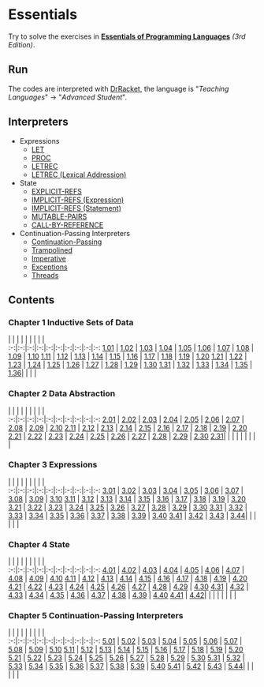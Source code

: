 # Essentials

Try to solve the exercises in [__Essentials of Programming Languages__](http://www.eopl3.com/) _(3rd Edition)_.

## Run

The codes are interpreted with [DrRacket](http://racket-lang.org/), the language is "_Teaching Languages_" -> "_Advanced Student_".

## Interpreters

* Expressions
  * [LET](./C3_Expressions/3.18.scm)
  * [PROC](./C3_Expressions/3.27.scm)
  * [LETREC](./C3_Expressions/3.36.scm)
  * [LETREC (Lexical Addression)](./C3_Expressions/3.41.scm)
* State
  * [EXPLICIT-REFS](./C4_State/4.13.scm)
  * [IMPLICIT-REFS (Expression)](./C4_State/4.21.scm)
  * [IMPLICIT-REFS (Statement)](./C4_State/4.27.scm)
  * [MUTABLE-PAIRS](./C4_State/4.30.scm)
  * [CALL-BY-REFERENCE](./C4_State/4.35.scm)
* Continuation-Passing Interpreters
  * [Continuation-Passing](./C5_Continuation-Passing_Interpreters/5.16.scm)
  * [Trampolined](./C5_Continuation-Passing_Interpreters/5.20.scm)
  * [Imperative](./C5_Continuation-Passing_Interpreters/5.29.scm)
  * [Exceptions](./C5_Continuation-Passing_Interpreters/5.42.scm)
  * [Threads]()

## Contents

### Chapter 1 Inductive Sets of Data

   |   |   |   |   |   |   |   |   |   
:-:|:-:|:-:|:-:|:-:|:-:|:-:|:-:|:-:|:-:
[1.01](./C1_Inductive_Sets_of_Data/1.01.md) | [1.02](./C1_Inductive_Sets_of_Data/1.02.md) | [1.03](./C1_Inductive_Sets_of_Data/1.03.md) | [1.04](./C1_Inductive_Sets_of_Data/1.04.md) | [1.05](./C1_Inductive_Sets_of_Data/1.05.md) | [1.06](./C1_Inductive_Sets_of_Data/1.06.md) | [1.07](./C1_Inductive_Sets_of_Data/1.07.scm) | [1.08](./C1_Inductive_Sets_of_Data/1.08.scm) | [1.09](./C1_Inductive_Sets_of_Data/1.09.scm) | [1.10](./C1_Inductive_Sets_of_Data/1.10.md)
[1.11](./C1_Inductive_Sets_of_Data/1.11.md) | [1.12](./C1_Inductive_Sets_of_Data/1.12.scm) | [1.13](./C1_Inductive_Sets_of_Data/1.13.scm) | [1.14](./C1_Inductive_Sets_of_Data/1.14.md) | [1.15](./C1_Inductive_Sets_of_Data/1.15.scm) | [1.16](./C1_Inductive_Sets_of_Data/1.16.scm) | [1.17](./C1_Inductive_Sets_of_Data/1.17.scm) | [1.18](./C1_Inductive_Sets_of_Data/1.18.scm) | [1.19](./C1_Inductive_Sets_of_Data/1.19.scm) | [1.20](./C1_Inductive_Sets_of_Data/1.20.scm)
[1.21](./C1_Inductive_Sets_of_Data/1.21.scm) | [1.22](./C1_Inductive_Sets_of_Data/1.22.scm) | [1.23](./C1_Inductive_Sets_of_Data/1.23.scm) | [1.24](./C1_Inductive_Sets_of_Data/1.24.scm) | [1.25](./C1_Inductive_Sets_of_Data/1.25.scm) | [1.26](./C1_Inductive_Sets_of_Data/1.26.scm) | [1.27](./C1_Inductive_Sets_of_Data/1.27.scm) | [1.28](./C1_Inductive_Sets_of_Data/1.28.scm) | [1.29](./C1_Inductive_Sets_of_Data/1.29.scm) | [1.30](./C1_Inductive_Sets_of_Data/1.30.scm)
[1.31](./C1_Inductive_Sets_of_Data/1.31.scm) | [1.32](./C1_Inductive_Sets_of_Data/1.32.scm) | [1.33](./C1_Inductive_Sets_of_Data/1.33.scm) | [1.34](./C1_Inductive_Sets_of_Data/1.34.scm) | [1.35](./C1_Inductive_Sets_of_Data/1.35.scm) | [1.36](./C1_Inductive_Sets_of_Data/1.36.scm)| | | | 

### Chapter 2 Data Abstraction

   |   |   |   |   |   |   |   |   |   
:-:|:-:|:-:|:-:|:-:|:-:|:-:|:-:|:-:|:-:
[2.01](./C2_Data_Abstraction/2.01.scm) | [2.02](./C2_Data_Abstraction/2.02.md) | [2.03](./C2_Data_Abstraction/2.03.scm) | [2.04](./C2_Data_Abstraction/2.04.scm) | [2.05](./C2_Data_Abstraction/2.05.scm) | [2.06](./C2_Data_Abstraction/2.06.scm) | [2.07](./C2_Data_Abstraction/2.07.scm) | [2.08](./C2_Data_Abstraction/2.08.scm) | [2.09](./C2_Data_Abstraction/2.09.scm) | [2.10](./C2_Data_Abstraction/2.10.scm)
[2.11](./C2_Data_Abstraction/2.11.scm) | [2.12](./C2_Data_Abstraction/2.12.scm) | [2.13](./C2_Data_Abstraction/2.13.scm) | [2.14](./C2_Data_Abstraction/2.14.scm) | [2.15](./C2_Data_Abstraction/2.15.scm) | [2.16](./C2_Data_Abstraction/2.16.scm) | [2.17](./C2_Data_Abstraction/2.17.scm) | [2.18](./C2_Data_Abstraction/2.18.scm) | [2.19](./C2_Data_Abstraction/2.19.scm) | [2.20](./C2_Data_Abstraction/2.20.scm)
[2.21](./C2_Data_Abstraction/2.21.scm) | [2.22](./C2_Data_Abstraction/2.22.scm) | [2.23](./C2_Data_Abstraction/2.23.scm) | [2.24](./C2_Data_Abstraction/2.24.scm) | [2.25](./C2_Data_Abstraction/2.25.scm) | [2.26](./C2_Data_Abstraction/2.26.scm) | [2.27](./C2_Data_Abstraction/2.27.md) | [2.28](./C2_Data_Abstraction/2.28.scm) | [2.29](./C2_Data_Abstraction/2.29.scm) | [2.30](./C2_Data_Abstraction/2.30.scm)
[2.31](./C2_Data_Abstraction/2.31.scm)| | | | | | | | | 

### Chapter 3 Expressions

   |   |   |   |   |   |   |   |   |   
:-:|:-:|:-:|:-:|:-:|:-:|:-:|:-:|:-:|:-:
[3.01](./C3_Expressions/3.01.md) | [3.02](./C3_Expressions/3.02.md) | [3.03](./C3_Expressions/3.03.md) | [3.04](./C3_Expressions/3.04.md) | [3.05](./C3_Expressions/3.05.md) | [3.06](./C3_Expressions/3.06.scm) | [3.07](./C3_Expressions/3.07.scm) | [3.08](./C3_Expressions/3.08.scm) | [3.09](./C3_Expressions/3.09.scm) | [3.10](./C3_Expressions/3.10.scm)
[3.11](./C3_Expressions/3.11.scm) | [3.12](./C3_Expressions/3.12.scm) | [3.13](./C3_Expressions/3.13.scm) | [3.14](./C3_Expressions/3.14.scm) | [3.15](./C3_Expressions/3.15.scm) | [3.16](./C3_Expressions/3.16.scm) | [3.17](./C3_Expressions/3.17.scm) | [3.18](./C3_Expressions/3.18.scm) | [3.19](./C3_Expressions/3.19.scm) | [3.20](./C3_Expressions/3.20.scm)
[3.21](./C3_Expressions/3.21.scm) | [3.22](./C3_Expressions/3.22.scm) | [3.23](./C3_Expressions/3.23.scm) | [3.24](./C3_Expressions/3.24.scm) | [3.25](./C3_Expressions/3.25.scm) | [3.26](./C3_Expressions/3.26.scm) | [3.27](./C3_Expressions/3.27.scm) | [3.28](./C3_Expressions/3.28.scm) | [3.29](./C3_Expressions/3.29.scm) | [3.30](./C3_Expressions/3.30.md)
[3.31](./C3_Expressions/3.31.scm) | [3.32](./C3_Expressions/3.32.scm) | [3.33](./C3_Expressions/3.33.scm) | [3.34](./C3_Expressions/3.34.md) | [3.35](./C3_Expressions/3.35.scm) | [3.36](./C3_Expressions/3.36.scm) | [3.37](./C3_Expressions/3.37.scm) | [3.38](./C3_Expressions/3.38.scm) | [3.39](./C3_Expressions/3.39.scm) | [3.40](./C3_Expressions/3.40.scm)
[3.41](./C3_Expressions/3.41.scm) | [3.42](./C3_Expressions/3.42.scm) | [3.43](./C3_Expressions/3.43.scm) | [3.44](./C3_Expressions/3.44.scm)| | | | | | 

### Chapter 4 State

   |   |   |   |   |   |   |   |   |   
:-:|:-:|:-:|:-:|:-:|:-:|:-:|:-:|:-:|:-:
[4.01](./C4_State/4.01.md) | [4.02](./C4_State/4.02.md) | [4.03](./C4_State/4.03.md) | [4.04](./C4_State/4.04.md) | [4.05](./C4_State/4.05.md) | [4.06](./C4_State/4.06.md) | [4.07](./C4_State/4.07.md) | [4.08](./C4_State/4.08.scm) | [4.09](./C4_State/4.09.scm) | [4.10](./C4_State/4.10.scm)
[4.11](./C4_State/4.11.scm) | [4.12](./C4_State/4.12.scm) | [4.13](./C4_State/4.13.scm) | [4.14](./C4_State/4.14.md) | [4.15](./C4_State/4.15.md) | [4.16](./C4_State/4.16.md) | [4.17](./C4_State/4.17.scm) | [4.18](./C4_State/4.18.scm) | [4.19](./C4_State/4.19.scm) | [4.20](./C4_State/4.20.scm)
[4.21](./C4_State/4.21.scm) | [4.22](./C4_State/4.22.scm) | [4.23](./C4_State/4.23.scm) | [4.24](./C4_State/4.24.scm) | [4.25](./C4_State/4.25.scm) | [4.26](./C4_State/4.26.scm) | [4.27](./C4_State/4.27.scm) | [4.28](./C4_State/4.28.md) | [4.29](./C4_State/4.29.scm) | [4.30](./C4_State/4.30.scm)
[4.31](./C4_State/4.31.md) | [4.32](./C4_State/4.32.scm) | [4.33](./C4_State/4.33.scm) | [4.34](./C4_State/4.34.scm) | [4.35](./C4_State/4.35.scm) | [4.36](./C4_State/4.36.scm) | [4.37](./C4_State/4.37.scm) | [4.38](./C4_State/4.38.md) | [4.39](./C4_State/4.39.md) | [4.40](./C4_State/4.40.scm)
[4.41](./C4_State/4.41.md) | [4.42](./C4_State/4.42.scm)| | | | | | | | 

### Chapter 5 Continuation-Passing Interpreters

   |   |   |   |   |   |   |   |   |   
:-:|:-:|:-:|:-:|:-:|:-:|:-:|:-:|:-:|:-:
[5.01](./C5_Continuation-Passing_Interpreters/5.01.scm) | [5.02](./C5_Continuation-Passing_Interpreters/5.02.scm) | [5.03](./C5_Continuation-Passing_Interpreters/5.03.scm) | [5.04](./C5_Continuation-Passing_Interpreters/5.04.scm) | [5.05](./C5_Continuation-Passing_Interpreters/5.05.scm) | [5.06](./C5_Continuation-Passing_Interpreters/5.06.scm) | [5.07](./C5_Continuation-Passing_Interpreters/5.07.scm) | [5.08](./C5_Continuation-Passing_Interpreters/5.08.scm) | [5.09](./C5_Continuation-Passing_Interpreters/5.09.scm) | [5.10](./C5_Continuation-Passing_Interpreters/5.10.scm)
[5.11](./C5_Continuation-Passing_Interpreters/5.11.scm) | [5.12](./C5_Continuation-Passing_Interpreters/5.12.scm) | [5.13](./C5_Continuation-Passing_Interpreters/5.13.scm) | [5.14](./C5_Continuation-Passing_Interpreters/5.14.scm) | [5.15](./C5_Continuation-Passing_Interpreters/5.15.scm) | [5.16](./C5_Continuation-Passing_Interpreters/5.16.scm) | [5.17](./C5_Continuation-Passing_Interpreters/5.17.scm) | [5.18](./C5_Continuation-Passing_Interpreters/5.18.scm) | [5.19](./C5_Continuation-Passing_Interpreters/5.19.scm) | [5.20](./C5_Continuation-Passing_Interpreters/5.20.scm)
[5.21](./C5_Continuation-Passing_Interpreters/5.21.md) | [5.22](./C5_Continuation-Passing_Interpreters/5.22.md) | [5.23](./C5_Continuation-Passing_Interpreters/5.23.md) | [5.24](./C5_Continuation-Passing_Interpreters/5.24.md) | [5.25](./C5_Continuation-Passing_Interpreters/5.25.scm) | [5.26](./C5_Continuation-Passing_Interpreters/5.26.scm) | [5.27](./C5_Continuation-Passing_Interpreters/5.27.md) | [5.28](./C5_Continuation-Passing_Interpreters/5.28.scm) | [5.29](./C5_Continuation-Passing_Interpreters/5.29.scm) | [5.30](./C5_Continuation-Passing_Interpreters/5.30.scm)
[5.31](./C5_Continuation-Passing_Interpreters/5.31.scm) | [5.32](./C5_Continuation-Passing_Interpreters/5.32.scm) | [5.33](./C5_Continuation-Passing_Interpreters/5.33.scm) | [5.34](./C5_Continuation-Passing_Interpreters/5.34.scm) | [5.35](./C5_Continuation-Passing_Interpreters/5.35.scm) | [5.36](./C5_Continuation-Passing_Interpreters/5.36.scm) | [5.37](./C5_Continuation-Passing_Interpreters/5.37.scm) | [5.38](./C5_Continuation-Passing_Interpreters/5.38.scm) | [5.39](./C5_Continuation-Passing_Interpreters/5.39.md) | [5.40](./C5_Continuation-Passing_Interpreters/5.40.md)
[5.41](./C5_Continuation-Passing_Interpreters/5.41.md) | [5.42](./C5_Continuation-Passing_Interpreters/5.42.scm) | [5.43](./C5_Continuation-Passing_Interpreters/5.43.scm) | [5.44](./C5_Continuation-Passing_Interpreters/5.44.scm)| | | | | | 
